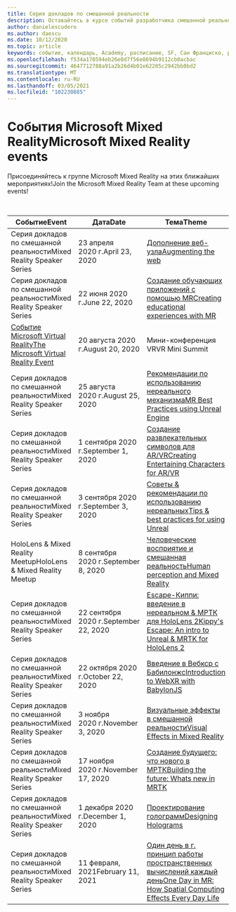 ```yaml
---
title: Серия докладов по смешанной реальности
description: Оставайтесь в курсе событий разработчика смешанной реальности в реактора в Сан Франциско.
author: danielescudero
ms.author: daescu
ms.date: 10/12/2020
ms.topic: article
keywords: событие, календарь, Academy, расписание, SF, Сан Франциско, реактора
ms.openlocfilehash: f534a170594eb26e0d7f56e8694b9112cb0acbac
ms.sourcegitcommit: 4647712788a91a2b26d4b01e62285c2942bb0bd2
ms.translationtype: MT
ms.contentlocale: ru-RU
ms.lasthandoff: 03/05/2021
ms.locfileid: "102230885"
---
```

# <a name="microsoft-mixed-reality-events"></a><span data-ttu-id="8edab-104">События Microsoft Mixed Reality</span><span class="sxs-lookup"><span data-stu-id="8edab-104">Microsoft Mixed Reality events</span></span>

<span data-ttu-id="8edab-105">Присоединяйтесь к группе Microsoft Mixed Reality на этих ближайших мероприятиях!</span><span class="sxs-lookup"><span data-stu-id="8edab-105">Join the Microsoft Mixed Reality Team at these upcoming events!</span></span>

<br>

|<span data-ttu-id="8edab-106">Событие</span><span class="sxs-lookup"><span data-stu-id="8edab-106">Event</span></span>|<span data-ttu-id="8edab-107">Дата</span><span class="sxs-lookup"><span data-stu-id="8edab-107">Date</span></span>|<span data-ttu-id="8edab-108">Тема</span><span class="sxs-lookup"><span data-stu-id="8edab-108">Theme</span></span>|
|-------------|-------------|-----|
| <span data-ttu-id="8edab-109">Серия докладов по смешанной реальности</span><span class="sxs-lookup"><span data-stu-id="8edab-109">Mixed Reality Speaker Series</span></span>|<span data-ttu-id="8edab-110">23 апреля 2020 г.</span><span class="sxs-lookup"><span data-stu-id="8edab-110">April 23, 2020</span></span>|[<span data-ttu-id="8edab-111">Дополнение веб-узла</span><span class="sxs-lookup"><span data-stu-id="8edab-111">Augmenting the web</span></span>](https://channel9.msdn.com/Shows/Docs-Mixed-Reality/Augmenting-WebXR-Standards)|
| <span data-ttu-id="8edab-112">Серия докладов по смешанной реальности</span><span class="sxs-lookup"><span data-stu-id="8edab-112">Mixed Reality Speaker Series</span></span>|<span data-ttu-id="8edab-113">22 июня 2020 г.</span><span class="sxs-lookup"><span data-stu-id="8edab-113">June 22, 2020</span></span>|[<span data-ttu-id="8edab-114">Создание обучающих приложений с помощью MR</span><span class="sxs-lookup"><span data-stu-id="8edab-114">Creating educational experiences with MR</span></span>](https://channel9.msdn.com/Shows/Docs-Mixed-Reality/Educational-Experiences-in-MR)|
| [<span data-ttu-id="8edab-115">Событие Microsoft Virtual Reality</span><span class="sxs-lookup"><span data-stu-id="8edab-115">The Microsoft Virtual Reality Event</span></span>](https://www.meetup.com/hololens-mr/events/272364822/)|<span data-ttu-id="8edab-116">20 августа 2020 г.</span><span class="sxs-lookup"><span data-stu-id="8edab-116">August 20, 2020</span></span>|<span data-ttu-id="8edab-117">Мини-конференция VR</span><span class="sxs-lookup"><span data-stu-id="8edab-117">VR Mini Summit</span></span>|
| <span data-ttu-id="8edab-118">Серия докладов по смешанной реальности</span><span class="sxs-lookup"><span data-stu-id="8edab-118">Mixed Reality Speaker Series</span></span>|<span data-ttu-id="8edab-119">25 августа 2020 г.</span><span class="sxs-lookup"><span data-stu-id="8edab-119">August 25, 2020</span></span>|[<span data-ttu-id="8edab-120">Рекомендации по использованию нереального механизма</span><span class="sxs-lookup"><span data-stu-id="8edab-120">MR Best Practices using Unreal Engine</span></span>](https://channel9.msdn.com/Shows/Docs-Mixed-Reality/Tips-and-Best-Practices-for-using-UE4-in-MR)|
| <span data-ttu-id="8edab-121">Серия докладов по смешанной реальности</span><span class="sxs-lookup"><span data-stu-id="8edab-121">Mixed Reality Speaker Series</span></span>|<span data-ttu-id="8edab-122">1 сентября 2020 г.</span><span class="sxs-lookup"><span data-stu-id="8edab-122">September 1, 2020</span></span>|[<span data-ttu-id="8edab-123">Создание развлекательных символов для AR/VR</span><span class="sxs-lookup"><span data-stu-id="8edab-123">Creating Entertaining Characters for AR/VR</span></span>](https://channel9.msdn.com/Shows/Docs-Mixed-Reality/Creating-Entertaining-Characters-for-Mixed-Reality)|
| <span data-ttu-id="8edab-124">Серия докладов по смешанной реальности</span><span class="sxs-lookup"><span data-stu-id="8edab-124">Mixed Reality Speaker Series</span></span>|<span data-ttu-id="8edab-125">3 сентября 2020 г.</span><span class="sxs-lookup"><span data-stu-id="8edab-125">September 3, 2020</span></span>|[<span data-ttu-id="8edab-126">Советы & рекомендации по использованию нереальных</span><span class="sxs-lookup"><span data-stu-id="8edab-126">Tips & best practices for using Unreal</span></span>](https://channel9.msdn.com/Shows/Docs-Mixed-Reality/Tips-and-Best-Practices-for-using-UE4-in-MR)|
| <span data-ttu-id="8edab-127">HoloLens & Mixed Reality Meetup</span><span class="sxs-lookup"><span data-stu-id="8edab-127">HoloLens & Mixed Reality Meetup</span></span>|<span data-ttu-id="8edab-128">8 сентября 2020 г.</span><span class="sxs-lookup"><span data-stu-id="8edab-128">September 8, 2020</span></span>|[<span data-ttu-id="8edab-129">Человеческие восприятие и смешанная реальность</span><span class="sxs-lookup"><span data-stu-id="8edab-129">Human perception and Mixed Reality</span></span>](https://channel9.msdn.com/Shows/Docs-Mixed-Reality/Human-Perception-and-Mixed-Reality)|
| <span data-ttu-id="8edab-130">Серия докладов по смешанной реальности</span><span class="sxs-lookup"><span data-stu-id="8edab-130">Mixed Reality Speaker Series</span></span>|<span data-ttu-id="8edab-131">22 сентября 2020 г.</span><span class="sxs-lookup"><span data-stu-id="8edab-131">September 22, 2020</span></span>|[<span data-ttu-id="8edab-132">Escape-Киппи: введение в нереальном & МРТК для HoloLens 2</span><span class="sxs-lookup"><span data-stu-id="8edab-132">Kippy's Escape: An intro to Unreal & MRTK for HoloLens 2</span></span>](../develop/unreal/unreal-kippys-escape.md)|
| <span data-ttu-id="8edab-133">Серия докладов по смешанной реальности</span><span class="sxs-lookup"><span data-stu-id="8edab-133">Mixed Reality Speaker Series</span></span>|<span data-ttu-id="8edab-134">22 октября 2020 г.</span><span class="sxs-lookup"><span data-stu-id="8edab-134">October 22, 2020</span></span>|[<span data-ttu-id="8edab-135">Введение в Вебкср с Бабилонжс</span><span class="sxs-lookup"><span data-stu-id="8edab-135">Introduction to WebXR with BabylonJS</span></span>](https://channel9.msdn.com/Shows/Docs-Mixed-Reality/Adding-Augmented-Reality-to-your-Typescript-Project)|
| <span data-ttu-id="8edab-136">Серия докладов по смешанной реальности</span><span class="sxs-lookup"><span data-stu-id="8edab-136">Mixed Reality Speaker Series</span></span>|<span data-ttu-id="8edab-137">3 ноября 2020 г.</span><span class="sxs-lookup"><span data-stu-id="8edab-137">November 3, 2020</span></span>|[<span data-ttu-id="8edab-138">Визуальные эффекты в смешанной реальности</span><span class="sxs-lookup"><span data-stu-id="8edab-138">Visual Effects in Mixed Reality</span></span>](https://channel9.msdn.com/Shows/Mixed-Reality/Visual-Effects-in-Mixed-Reality)|
| <span data-ttu-id="8edab-139">Серия докладов по смешанной реальности</span><span class="sxs-lookup"><span data-stu-id="8edab-139">Mixed Reality Speaker Series</span></span>|<span data-ttu-id="8edab-140">17 ноября 2020 г.</span><span class="sxs-lookup"><span data-stu-id="8edab-140">November 17, 2020</span></span>|[<span data-ttu-id="8edab-141">Создание будущего: что нового в МРТК</span><span class="sxs-lookup"><span data-stu-id="8edab-141">Building the future: Whats new in MRTK</span></span>](https://channel9.msdn.com/Shows/Docs-Mixed-Reality/Building-the-Future-Whats-New-in-the-Mixed-Reality-Toolkit)|
| <span data-ttu-id="8edab-142">Серия докладов по смешанной реальности</span><span class="sxs-lookup"><span data-stu-id="8edab-142">Mixed Reality Speaker Series</span></span>|<span data-ttu-id="8edab-143">1 декабря 2020 г.</span><span class="sxs-lookup"><span data-stu-id="8edab-143">December 1, 2020</span></span>|[<span data-ttu-id="8edab-144">Проектирование голограмм</span><span class="sxs-lookup"><span data-stu-id="8edab-144">Designing Holograms</span></span>](https://channel9.msdn.com/Shows/Docs-Mixed-Reality/Making-of-Designing-Holograms)|
| <span data-ttu-id="8edab-145">Серия докладов по смешанной реальности</span><span class="sxs-lookup"><span data-stu-id="8edab-145">Mixed Reality Speaker Series</span></span>|<span data-ttu-id="8edab-146">11 февраля, 2021</span><span class="sxs-lookup"><span data-stu-id="8edab-146">February 11, 2021</span></span>|[<span data-ttu-id="8edab-147">Один день в г. принцип работы пространственных вычислений каждый день</span><span class="sxs-lookup"><span data-stu-id="8edab-147">One Day in MR: How Spatial Computing Effects Every Day Life</span></span>](https://channel9.msdn.com/Shows/Mixed-Reality/One-Day-In-MR-How-Spatial-Computing-Effects-Every-Day-Life)|
